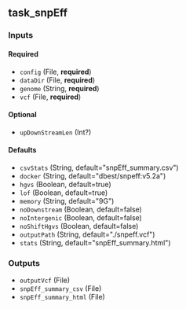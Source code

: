 
## task_snpEff

### Inputs

#### Required

  * `config` (File, **required**)
  * `dataDir` (File, **required**)
  * `genome` (String, **required**)
  * `vcf` (File, **required**)

#### Optional

  * `upDownStreamLen` (Int?)

#### Defaults

  * `csvStats` (String, default="snpEff_summary.csv")
  * `docker` (String, default="dbest/snpeff:v5.2a")
  * `hgvs` (Boolean, default=true)
  * `lof` (Boolean, default=true)
  * `memory` (String, default="9G")
  * `noDownstream` (Boolean, default=false)
  * `noIntergenic` (Boolean, default=false)
  * `noShiftHgvs` (Boolean, default=false)
  * `outputPath` (String, default="./snpeff.vcf")
  * `stats` (String, default="snpEff_summary.html")

### Outputs

  * `outputVcf` (File)
  * `snpEff_summary_csv` (File)
  * `snpEff_summary_html` (File)

